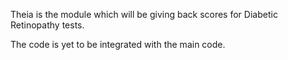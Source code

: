 Theia is the module which will be giving back scores for Diabetic Retinopathy tests. 

The code is yet to be integrated with the main code. 
